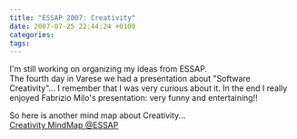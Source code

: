 ```yaml
---
title: "ESSAP 2007: Creativity"
date: 2007-07-25 22:44:24 +0100
categories:
tags:
---
```


I'm still working on organizing my ideas from ESSAP.  
The fourth day in Varese we had a presentation about "Software Creativity"... I remember that I was very curious about it. In the end I really enjoyed Fabrizio Milo's presentation: very funny and entertaining!!

So here is another mind map about Creativity...  
[Creativity MindMap @ESSAP](/assets/content/mindmaps/Creativity.mm)  
